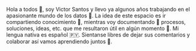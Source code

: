 Hola a todos 👋, soy Victor Santos y llevo ya algunos años trabajando en el apasionante mundo de los datos 👀.
La idea de este espacio es ir compartiendo conocimiento 🧠, mientras voy documentando 📄 procesos, soluciones, ideas, etc. que me resultaron útil en algún momento 🦾.
Mi lengua nativa es español 🇵🇾.
Sientanse libres de dejar sus comentarios y colaborar así vamos aprendiendo juntos 🌱.
<!---
viasanro/viasanro is a ✨ special ✨ repository because its `README.md` (this file) appears on your GitHub profile.
You can click the Preview link to take a look at your changes.
--->
